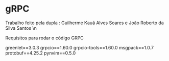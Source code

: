 # gRPC
Trabalho feito pela dupla : Guilherme Kauã Alves Soares e João Roberto da Silva Santos \n

Requisitos para rodar o código GRPC

greenlet==3.0.3
grpcio==1.60.0
grpcio-tools==1.60.0
msgpack==1.0.7
protobuf==4.25.2
pynvim==0.5.0

